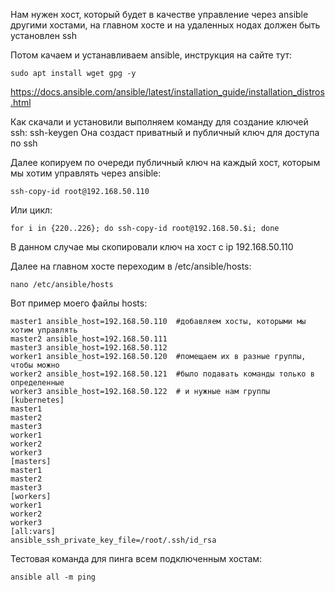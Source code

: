 Нам нужен хост, который будет в качестве управление через ansible другими хостами, на главном хосте и на удаленных нодах должен быть установлен ssh

Потом качаем и устанавливаем ansible, инструкция на сайте тут:
```
sudo apt install wget gpg -y
```
https://docs.ansible.com/ansible/latest/installation_guide/installation_distros.html

Как скачали и установили выполняем команду для создание ключей ssh:
ssh-keygen
Она создаст приватный и публичный ключ для доступа по ssh

Далее копируем по очереди публичный ключ на каждый хост, которым мы хотим управлять через ansible:
```
ssh-copy-id root@192.168.50.110
```  
Или цикл:

`for i in {220..226}; do ssh-copy-id root@192.168.50.$i; done`

В данном случае мы скопировали ключ на хост с ip 192.168.50.110

Далее на главном хосте переходим в /etc/ansible/hosts:
```
nano /etc/ansible/hosts
```
Вот пример моего файлы hosts:
```
master1 ansible_host=192.168.50.110  #добавляем хосты, которыми мы хотим управлять
master2 ansible_host=192.168.50.111  
master3 ansible_host=192.168.50.112
worker1 ansible_host=192.168.50.120  #помещаем их в разные группы, чтобы можно
worker2 ansible_host=192.168.50.121  #было подавать команды только в определенные 
worker3 ansible_host=192.168.50.122  # и нужные нам группы
[kubernetes]  
master1
master2
master3
worker1
worker2
worker3
[masters]
master1
master2
master3
[workers]
worker1
worker2
worker3
[all:vars]
ansible_ssh_private_key_file=/root/.ssh/id_rsa
```

Тестовая команда для пинга всем подключенным хостам:
```
ansible all -m ping
```
